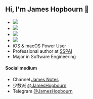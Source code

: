 ## Hi, I'm James Hopbourn 👋
- [![](https://skillicons.dev/icons?i=vue,spring&theme=light)](https://skillicons.dev)
- [![](https://skillicons.dev/icons?i=azure,aws,cloudflare,vercel,stackoverflow,github&theme=light)](https://skillicons.dev)
- [![](https://skillicons.dev/icons?i=java,py,cpp,nodejs,js,bash,md,latex,html,css,flask,express,regex&theme=light)](https://skillicons.dev)
- [![](https://skillicons.dev/icons?i=idea,vscode,postman,vim,docker,mysql,sqlite,maven,redis,figma,linux,git,raspberrypi&theme=light)](https://skillicons.dev)
- iOS & macOS Power User
- Professional author at [SSPAI](https://sspai.com/u/JamesHopbourn/posts)
- Major in Software Engineering

#### Social medium
- Channel [James Notes](https://t.me/s/JamesNotes)
- 少数派 [@JamesHopbourn](https://sspai.com/u/JamesHopbourn/posts)
- Telegram [@JamesHopbourn](https://t.me/JamesHopbourn)

